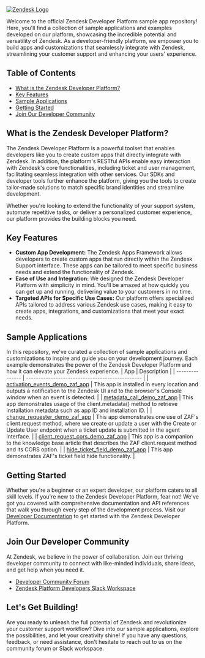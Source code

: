 [![Zendesk Logo](https://github.com/tipenehughes/sample-repo/blob/main/hero.svg)](https://www.zendesk.com/)

Welcome to the official Zendesk Developer Platform sample app repository! Here, you'll find a collection of sample applications and examples developed on our platform, showcasing the incredible potential and versatility of Zendesk. As a developer-friendly platform, we empower you to build apps and customizations that seamlessly integrate with Zendesk, streamlining your customer support and enhancing your users' experience.

## Table of Contents

- [What is the Zendesk Developer Platform?](#what-is-the-zendesk-developer-platform?)
- [Key Features](#key-features)
- [Sample Applications](#sample-applications)
- [Getting Started](#getting-started)
- [Join Our Developer Community](#join-our-developer-community)

## What is the Zendesk Developer Platform?

The Zendesk Developer Platform is a powerful toolset that enables developers like you to create custom apps that directly integrate with Zendesk. In addition, the platform's RESTful APIs enable easy interaction with Zendesk's core functionalities, including ticket and user management, facilitating seamless integration with other services. Our SDKs and developer tools further enhance the platform, giving you the tools to create tailor-made solutions to match specific brand identities and streamline development.

Whether you're looking to extend the functionality of your support system, automate repetitive tasks, or deliver a personalized customer experience, our platform provides the building blocks you need.

## Key Features

- **Custom App Development:** The Zendesk Apps Framework allows developers to create custom apps that run directly within the Zendesk Support interface. These apps can be tailored to meet specific business needs and extend the functionality of Zendesk.
- **Ease of Use and Integration:** We designed the Zendesk Developer Platform with simplicity in mind. You'll be amazed at how quickly you can get up and running, delivering value to your customers in no time.
- **Targeted APIs for Specific Use Cases:** Our platform offers specialized APIs tailored to address various Zendesk use cases, making it easy to create apps, integrations, and customizations that meet your exact needs.

## Sample Applications

In this repository, we've curated a collection of sample applications and customizations to inspire and guide you on your development journey. Each example demonstrates the power of the Zendesk Developer Platform and how it can elevate your Zendesk experience.
| App | Description |
| --------------- | ----------------------------------------------- |
| [activation_events_demo_zaf_app](https://github.com/zendesk/activation_events_demo_zaf_app) | This app is installed in every location and outputs a notification to the Zendesk UI and to the browser's Console window when an event is detected. |
| [metadata_call_demo_zaf_app](https://github.com/zendesk/metadata_call_demo_zaf_app) | This app demonstrates usage of the client.metadata() method to retrieve installation metadata such as app ID and installation ID. |
| [change_requester_demo_zaf_app](https://github.com/zendesk/change_requester_demo_zaf_app) | This app demonstrates one use of ZAF's client.request method, where we create or update a user with the Create or Update User endpoint when a ticket update is submitted in the agent interface. |
| [client_request_cors_demo_zaf_app](https://github.com/zendesk/client_request_cors_demo_zaf_app) | This app is a companion to the knowledge base article that describes the ZAF client.request method and its CORS option. |
| [hide_ticket_field_demo_zaf_app](https://github.com/zendesk/hide_ticket_field_demo_zaf_app) | This app demonstrates ZAF's ticket field hide functionality. |

   <!-- Add more sample apps with links and descriptions as needed -->

## Getting Started

Whether you're a beginner or an expert developer, our platform caters to all skill levels. If you're new to the Zendesk Developer Platform, fear not! We've got you covered with comprehensive documentation and API references that walk you through every step of the development process.
Visit our [Developer Documentation](https://developer.zendesk.com/documentation/) to get started with the Zendesk Developer Platform.

## Join Our Developer Community

At Zendesk, we believe in the power of collaboration. Join our thriving developer community to connect with like-minded individuals, share ideas, and get help when you need it.

- [Developer Community Forum](https://support.zendesk.com/hc/en-us/community/topics)
- [Zendesk Platform Developers Slack Workspace](https://docs.google.com/forms/d/e/1FAIpQLScm_rDLWwzWnq6PpYWFOR_PwMaSBcaFft-1pYornQtBGAaiJA/viewform)

## Let's Get Building!

Are you ready to unleash the full potential of Zendesk and revolutionize your customer support workflow? Dive into our sample applications, explore the possibilities, and let your creativity shine! If you have any questions, feedback, or need assistance, don't hesitate to reach out to us on the community forum or Slack workspace.
